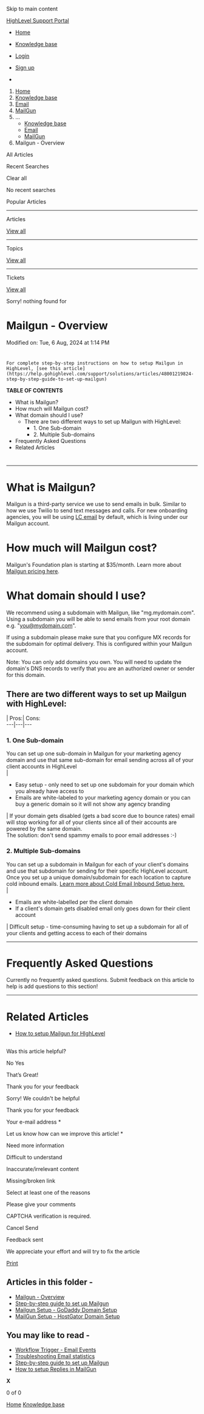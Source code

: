 Skip to main content

[ HighLevel Support Portal ](https://help.gohighlevel.com)

  * [ Home ](/support/home)
  * [ Knowledge base ](/support/solutions)

  * [Login](/support/login)
  * [Sign up](/support/signup)
  * 

  1. [Home](/support/home)
  2. [Knowledge base](/support/solutions)
  3. [Email](/support/solutions/48000449563)
  4. [MailGun](/support/solutions/folders/48000665892)
  5. ... 
     * [Knowledge base](/support/solutions)
     * [Email](/support/solutions/48000449563)
     * [MailGun](/support/solutions/folders/48000665892)
  6. Mailgun - Overview

All  Articles 

Recent Searches

Clear all

No recent searches

Popular Articles

* * *

Articles

[View all](/support/search/solutions)

* * *

Topics

[View all](/support/search/topics)

* * *

Tickets

[View all](/support/search/tickets)

Sorry! nothing found for   

# Mailgun - Overview

Modified on: Tue, 6 Aug, 2024 at 1:14 PM

# 

    For complete step-by-step instructions on how to setup Mailgun in HighLevel, [see this article](https://help.gohighlevel.com/support/solutions/articles/48001219824-step-by-step-guide-to-set-up-mailgun)

**TABLE OF CONTENTS**

  * What is Mailgun?
  * How much will Mailgun cost?
  * What domain should I use?
    * There are two different ways to set up Mailgun with HighLevel:
      * 1\. One Sub-domain
      * 2\. Multiple Sub-domains
  * Frequently Asked Questions
  * Related Articles

# [](https://help.gohighlevel.com/support/solutions/articles/48001219824-step-by-step-guide-to-set-up-mailgun)

* * *

# **What is Mailgun?**

Mailgun is a third-party service we use to send emails in bulk. Similar to how we use Twilio to send text messages and calls. For new onboarding agencies, you will be using [LC email](https://help.gohighlevel.com/en/support/solutions/articles/48001220605) by default, which is living under our Mailgun account.

# **How much will Mailgun cost?**

Mailgun's Foundation plan is starting at $35/month. Learn more about [Mailgun pricing here](https://www.mailgun.com/pricing/). 

# **What domain should I use?**

We recommend using a subdomain with Mailgun, like "mg.mydomain.com". Using a subdomain you will be able to send emails from your root domain e.g. "you@mydomain.com".

If using a subdomain please make sure that you configure MX records for the subdomain for optimal delivery. This is configured within your Mailgun account. 

Note: You can only add domains you own. You will need to update the domain's DNS records to verify that you are an authorized owner or sender for this domain.

## There are two different ways to set up Mailgun with HighLevel:

| Pros:| Cons:  
---|---|---  
  
### **1\. One Sub-domain**

You can set up one sub-domain in Mailgun for your marketing agency domain and use that same sub-domain for email sending across all of your client accounts in HighLevel  
| 

  * Easy setup - only need to set up one subdomain for your domain which you already have access to
  * Emails are white-labeled to your marketing agency domain or you can buy a generic domain so it will not show any agency branding

| If your domain gets disabled (gets a bad score due to bounce rates) email will stop working for all of your clients since all of their accounts are powered by the same domain.  
The solution: don't send spammy emails to poor email addresses :-)  

### **2\. Multiple Sub-domains**

You can set up a subdomain in Mailgun for each of your client's domains and use that subdomain for sending for their specific HighLevel account. Once you set up a unique domain/subdomain for each location to capture cold inbound emails. [Learn more about Cold Email Inbound Setup here.](https://help.gohighlevel.com/support/solutions/articles/48001185801-cold-email-inbound-setup)  
| 

  * Emails are white-labelled per the client domain 
  * If a client's domain gets disabled email only goes down for their client account

| Difficult setup - time-consuming having to set up a subdomain for all of your clients and getting access to each of their domains  

* * *

# **Frequently Asked Questions**

Currently no frequently asked questions. Submit feedback on this article to help is add questions to this section!

* * *

# **Related Articles**

  * [](https://help.gohighlevel.com/en/support/solutions/articles/155000002369)[How to setup Mailgun for HIghLevel](http://Frequently%20Asked%20Questions%20Currently%20no%20frequently%20asked%20questions.%20Submit%20feedback%20on%20this%20article%20to%20help%20is%20add%20questions%20to%20this%20section!%20%20Related%20Articles%20How%20To%20Connect%20Your%20Google%20Calendar)

###   

##   

Was this article helpful?

No  Yes 

That’s Great!

Thank you for your feedback

Sorry! We couldn't be helpful

Thank you for your feedback

Your e-mail address *

Let us know how can we improve this article! *

Need more information 

Difficult to understand 

Inaccurate/irrelevant content 

Missing/broken link 

Select at least one of the reasons 

Please give your comments 

CAPTCHA verification is required. 

Cancel  Send 

Feedback sent

We appreciate your effort and will try to fix the article

[Print](javascript:print\(\))

## Articles in this folder -

  * [Mailgun - Overview](/support/solutions/articles/48000981677-mailgun-overview)
  * [Step-by-step guide to set up Mailgun](/support/solutions/articles/48001219824-step-by-step-guide-to-set-up-mailgun)
  * [Mailgun Setup - GoDaddy Domain Setup](/support/solutions/articles/48000981678-mailgun-setup-godaddy-domain-setup)
  * [MailGun Setup - HostGator Domain Setup](/support/solutions/articles/48000981679-mailgun-setup-hostgator-domain-setup)

## You may like to read -

  * [Workflow Trigger - Email Events](/support/solutions/articles/155000002678-workflow-trigger-email-events)
  * [Troubleshooting Email statistics](/support/solutions/articles/48001208601-troubleshooting-email-statistics)
  * [Step-by-step guide to set up Mailgun](/support/solutions/articles/48001219824-step-by-step-guide-to-set-up-mailgun)
  * [How to setup Replies in MailGun](/support/solutions/articles/48000987293-how-to-setup-replies-in-mailgun)

**X**

0 of 0 []()

[Home](/support/home) [Knowledge base](/support/solutions)

